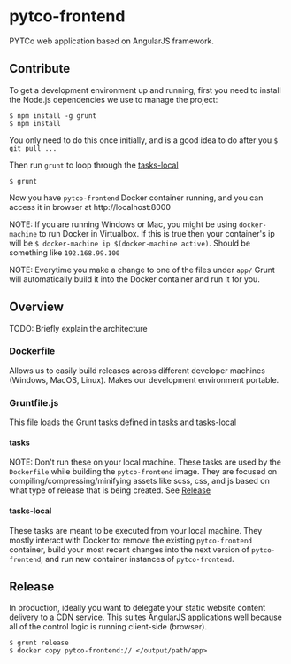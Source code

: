 # pytco-frontend
PYTCo web application based on AngularJS framework.

## Contribute
To get a development environment up and running, first you need to install the 
Node.js dependencies we use to manage the project:
```
$ npm install -g grunt
$ npm install
```
You only need to do this once initially, and is a good idea to do after you `$ git pull ...`

Then run `grunt` to loop through the [tasks-local](tasks-local)
```
$ grunt
```

Now you have `pytco-frontend` Docker container running, and you can access it
in browser at http://localhost:8000

NOTE: If you are running Windows or Mac, you might be using `docker-machine` to run Docker in Virtualbox. If this is true then your container's ip will be `$ docker-machine ip $(docker-machine active)`. Should be something like `192.168.99.100`

NOTE: Everytime you make a change to one of the files under `app/` Grunt will
automatically build it into the Docker container and run it for you.

## Overview
TODO: Briefly explain the architecture

### Dockerfile
Allows us to easily build releases across different developer machines (Windows, MacOS, Linux).
Makes our development environment portable.

### Gruntfile.js
This file loads the Grunt tasks defined in [tasks](tasks) and [tasks-local](tasks-local)

#### tasks
NOTE: Don't run these on your local machine.
These tasks are used by the `Dockerfile` while building the `pytco-frontend` image.
They are focused on compiling/compressing/minifying assets like scss, css, and js
based on what type of release that is being created. See [Release](Release)

#### tasks-local
These tasks are meant to be executed from your local machine. They mostly interact
with Docker to: remove the existing `pytco-frontend` container, build your most
recent changes into the next version of `pytco-frontend`, and run new
container instances of `pytco-frontend`.

## Release
In production, ideally you want to delegate your static website content delivery to a
CDN service. This suites AngularJS applications well because all of the control logic
is running client-side (browser).
```
$ grunt release
$ docker copy pytco-frontend:// </output/path/app>
```
